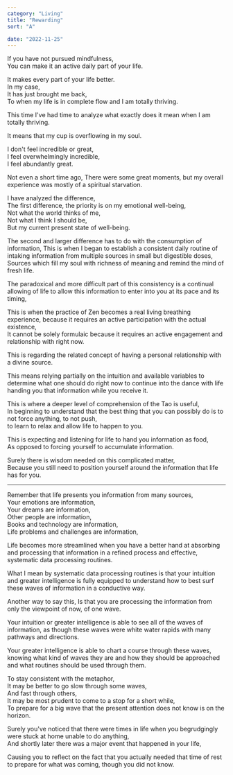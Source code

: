 ```yaml
---
category: "Living" 
title: "Rewarding"
sort: "A" 

date: "2022-11-25"
---
```


<!--
Far better it be to make others feel safe and comforted,  
Then to make oneself feel powerful and in control. 

How much better it is to hold a person's trust than it is to hold a body
[11:41 PM]The Blessed 🧞✨: This is to say 
In many words that I don't have the words yet to say 

Instead of wishing for a person, 
It is more rewarding to wish them well
[11:41 PM]The Blessed 🧞✨: It is more rewarding, 
To wish for them to be fulfilled in spirit, 
Then it is to wish that you could be fulfilled by them
[11:44 PM]The Blessed 🧞✨: If you cast away your desire for them 
They will value you
Because you will give them the gift that no one else is giving them 

If you recognize their humanity as a being, and nothing else, if you value their presence and their existence and are content simply by this, not desiring anything else from them,
They will come to love you
And they also will never forget you 

But if you do this 
You will be holding something sacred
And if you cause harm to that 
You become like a graverobber
[11:47 PM]The Blessed 🧞✨: I had started winning people's hearts, 
And if I spoke of this, 
They did not understand what I meant. 

Then I played Persona 5, it seems Persona 5 understands something about winning hearts. 

There's certainly an understanding of beauty here when one comprehends the value of accumulating
 this kind of treasure
[11:48 PM]The Blessed 🧞✨: 
On a related note,
-->   
If you have not pursued mindfulness,   
You can make it an active daily part of your life.    

It makes every part of your life better.  
In my case,  
It has just brought me back,  
To when my life is in complete flow and I am totally thriving.  

 This time I've had time to analyze what exactly does it mean when I am totally thriving.  

It means that my cup is overflowing in my soul. 

I don't feel incredible or great,  
I feel overwhelmingly incredible,  
I feel abundantly great.

Not even a short time ago, 
There were some great moments, but my overall experience was mostly of a spiritual starvation.  

I have analyzed the difference,  
The first difference, the priority is on my emotional well-being,  
Not what the world thinks of me,  
Not what I think I should be,  
But my current present state of well-being.

The second and larger difference has to do with the consumption of information, 
This is when I began to establish a consistent daily routine of intaking information from multiple sources in small but digestible doses,    
Sources which fill my soul with richness of meaning and remind the mind of fresh life.  

The paradoxical and more difficult part of this consistency is a continual allowing of life to allow this information to enter into you at its pace and its timing,  

This is when the practice of Zen becomes a real living breathing experience, because it requires an active participation with the actual existence,  
It cannot be solely formulaic because it requires an active engagement and relationship with right now.   

This is regarding the related concept of having a personal relationship with a divine source.   

This means relying partially on the intuition and available variables to determine what one should do right now to continue into the dance with life handing you that information while you receive it.  

This is where a deeper level of comprehension of the Tao is useful,  
In beginning to understand that the best thing that you can possibly do is to not force anything, to not push,  
to learn to relax and allow life to happen to you. 

This is expecting and listening for life to hand you information as food,   
As opposed to forcing yourself to accumulate information.   

Surely there is wisdom needed on this complicated matter,  
Because you still need to position yourself around the information that life has for you.

---

Remember that life presents you information from many sources,  
Your emotions are information,  
Your dreams are information,  
Other people are information,  
Books and technology are information,  
Life problems and challenges are information,  

Life becomes more streamlined when you have a better hand at absorbing and processing that information in a refined process and effective, systematic data processing routines.  

What I mean by systematic data processing routines is that your intuition and greater intelligence is fully equipped to understand how to best surf these waves of information in a conductive way.

Another way to say this, 
Is that you are processing the information from only the viewpoint of now, of one wave.  

Your intuition or greater intelligence is able to see all of the waves of information, as though these waves were white water rapids with many pathways and directions.  

Your greater intelligence is able to chart a course through these waves, 
knowing what kind of waves they are and how they should be approached and what routines should be used through them.  

To stay consistent with the metaphor,  
It may be better to go slow through some waves,  
And fast through others,  
It may be most prudent to come to a stop for a short while,  
To prepare for a big wave that the present attention does not know is on the horizon.

Surely you've noticed that there were times in life when you begrudgingly were stuck at home unable to do anything,  
And shortly later there was a major event that happened in your life,  

Causing you to reflect on the fact that you actually needed that time of rest to prepare for what was coming, 
though you did not know.
